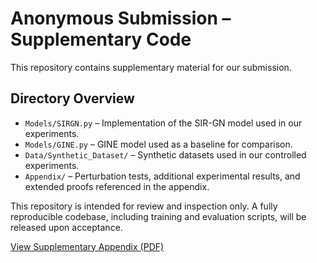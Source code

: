 # Anonymous Submission – Supplementary Code

This repository contains supplementary material for our submission.

## Directory Overview

- `Models/SIRGN.py` – Implementation of the SIR-GN model used in our experiments.
- `Models/GINE.py` – GINE model used as a baseline for comparison.
- `Data/Synthetic_Dataset/` – Synthetic datasets used in our controlled experiments.
- `Appendix/` – Perturbation tests, additional experimental results, and extended proofs referenced in the appendix.

This repository is intended for review and inspection only. A fully reproducible codebase, including training and evaluation scripts, will be released upon acceptance.

[View Supplementary Appendix (PDF)](Appendix/spatial-sirgn_ICDM25_supplementary.pdf)
